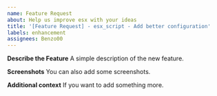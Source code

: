```yaml
---
name: Feature Request
about: Help us improve esx with your ideas
title: '[Feature Request] - esx_script - Add better configuration'
labels: enhancement
assignees: Benzo00
---
```


**Describe the Feature** A simple description of the new feature.

**Screenshots** You can also add some screenshots.

**Additional context** If you want to add something more.
